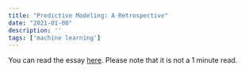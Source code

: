 ```yaml
---
title: "Predictive Modeling: A Retrospective"
date: "2021-01-08"
description: ''
tags: ['machine learning']
---
```


You can read the essay [here](./retrospective.pdf). Please note that it is not a 1 minute read.